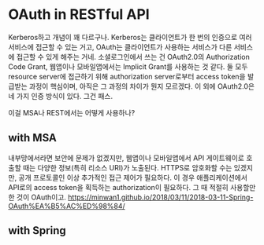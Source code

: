 # OAuth in RESTful API

Kerberos하고 개념이 꽤 다르구나. Kerberos는 클라이언트가 한 번의 인증으로 여러 서비스에 접근할 수 있는 거고, OAuth는 클라이언트가 사용하는 서비스가 다른 서비스에 접근할 수 있게 해주는 거네. 소셜로그인에서 쓰는 건 OAuth2.0의 Authorization Code Grant, 웹앱이나 모바일앱에서는 Implicit Grant를 사용하는 것 같다. 둘 모두 resource server에 접근하기 위해 authorization server로부터 access token을 발급받는 과정이 핵심이며, 아직은 그 과정의 차이가 뭔지 모르겠다. 이 외에 OAuth2.0은 네 가지 인증 방식이 있다. 그건 패스.

이걸 MSA나 REST에서는 어떻게 사용하나?

## with MSA
내부망에서라면 보안에 문제가 없겠지만, 웹앱이나 모바일앱에서 API 게이트웨이로 호출할 때는 다양한 정보(특히 리소스 URI)가 노출된다. HTTPS로 암호화할 수는 있겠지만, 공개 프로토콜인 이상 추가적인 접근 제어가 필요하다. 이 경우 애플리케이션에서 API로의 access token을 획득하는 authorization이 필요하다. 그 때 적절히 사용할만한 것이 OAuth이고.
https://minwan1.github.io/2018/03/11/2018-03-11-Spring-OAuth%EA%B5%AC%ED%98%84/

## with Spring
